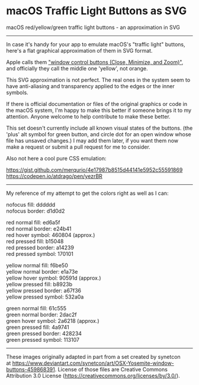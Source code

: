 # macOS Traffic Light Buttons as SVG
macOS red/yellow/green traffic light buttons - an approximation in SVG

---

In case it's handy for your app to emulate macOS's "traffic light" buttons, here's a flat graphical approximation of them in SVG format.

Apple calls them ["window control buttons (Close, Minimize, and Zoom)"](https://developer.apple.com/design/human-interface-guidelines/macos/windows-and-views/window-anatomy/), and officially they call the middle one 'yellow', not orange.

This SVG approximation is not perfect. The real ones in the system seem to have anti-aliasing and transparency applied to the edges or the inner symbols.

If there is official documentation or files of the original graphics or code in the macOS system, I'm happy to make this better if someone brings it to my attention. Anyone welcome to help contribute to make these better.

This set doesn't currently include all known visual states of the buttons. (the 'plus' alt symbol for green button, and circle dot for an open window whose file has unsaved changes.) I may add them later, if you want them now make a request or submit a pull request for me to consider.

Also not here a cool pure CSS emulation:

https://gist.github.com/merqurio/4e17987b8515d44141e5952c55591869<br>
https://codepen.io/atdrago/pen/yezrBR

---

My reference of my attempt to get the colors right as well as I can:

nofocus fill: dddddd
<br>nofocus border: d1d0d2

red normal fill: ed6a5f
<br>red normal border: e24b41
<br>red hover symbol: 460804 (approx.)
<br>red pressed fill: b15048
<br>red pressed border: a14239
<br>red pressed symbol: 170101

yellow normal fill: f6be50
<br>yellow normal border: e1a73e
<br>yellow hover symbol: 90591d (approx.)
<br>yellow pressed fill: b8923b
<br>yellow pressed border: a67f36
<br>yellow pressed symbol: 532a0a

green normal fill: 61c555
<br>green normal border: 2dac2f
<br>green hover symbol: 2a6218 (approx.)
<br>green pressed fill: 4a9741
<br>green pressed border: 428234
<br>green pressed symbol: 113107

---

These images originally adapted in part from a set created by synetcon at https://www.deviantart.com/synetcon/art/OSX-Yosemite-window-buttons-459868391. License of those files are Creative Commons Attribution 3.0 License (https://creativecommons.org/licenses/by/3.0/).
